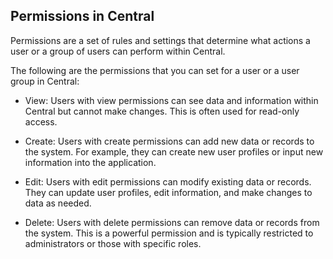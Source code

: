 ## Permissions in Central

Permissions are a set of rules and settings that determine what actions a user or a group of users can perform within  Central.

The following are the permissions that you can set for a user or a user group in Central:

* View: Users with view permissions can see data and information within Central but cannot make changes. This is often used for read-only access.

* Create: Users with create permissions can add new data or records to the system. For example, they can create new user profiles or input new information into the application.

* Edit: Users with edit permissions can modify existing data or records. They can update user profiles, edit information, and make changes to data as needed.

* Delete: Users with delete permissions can remove data or records from the system. This is a powerful permission and is typically restricted to administrators or those with specific roles.
